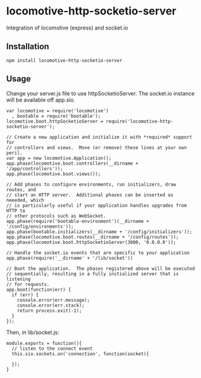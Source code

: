 locomotive-http-socketio-server
===============================

Integration of locomotive (express) and socket.io

## Installation

    npm install locomotive-http-socketio-server
    
## Usage

Change your server.js file to use httpSocketioServer. The socket.io instance will be available off app.sio.

```
var locomotive = require('locomotive')
  , bootable = require('bootable');
locomotive.boot.httpSocketioServer = require('locomotive-http-socketio-server');

// Create a new application and initialize it with *required* support for
// controllers and views.  Move (or remove) these lines at your own peril.
var app = new locomotive.Application();
app.phase(locomotive.boot.controllers(__dirname + '/app/controllers'));
app.phase(locomotive.boot.views());

// Add phases to configure environments, run initializers, draw routes, and
// start an HTTP server.  Additional phases can be inserted as neeeded, which
// is particularly useful if your application handles upgrades from HTTP to
// other protocols such as WebSocket.
app.phase(require('bootable-environment')(__dirname + '/config/environments'));
app.phase(bootable.initializers(__dirname + '/config/initializers'));
app.phase(locomotive.boot.routes(__dirname + '/config/routes'));
app.phase(locomotive.boot.httpSocketioServer(3000, '0.0.0.0'));

// Handle the socket.io events that are specific to your application
app.phase(require('__dirname' + '/lib/socket'))

// Boot the application.  The phases registered above will be executed
// sequentially, resulting in a fully initialized server that is listening
// for requests.
app.boot(function(err) {
  if (err) {
    console.error(err.message);
    console.error(err.stack);
    return process.exit(-1);
  }
});
```

Then, in lib/socket.js:

```
module.exports = function(){
  // listen to the connect event
  this.sio.sockets.on('connection', function(socket){
    
  });
}
```
